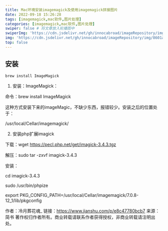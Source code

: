 ```yaml
---
title: Mac环境安装imagemagick及使用imagemagick拼接图片
date: 2022-09-18 15:26:28
tags: [imagemagick,mac软件,图片处理]
categories: [imagemagick,mac软件,图片处理]
swiper: false # 将文章放入轮播图中
swiperImg: 'https://cdn.jsdelivr.net/gh/innocabroad/imageRepository/img/8601a18b87d6277f8394ed1327381f30e924fc13-c5e07d98.png' # 该文章在轮播图中的图片，可以是本地目录下图片也可以是http://xxx图片
img: 'https://cdn.jsdelivr.net/gh/innocabroad/imageRepository/img/8601a18b87d6277f8394ed1327381f30e924fc13-c5e07d98.png' # 该文章图片，可以是本地目录下图片也可以是http://xxx图片
top: false
---
```

## 安装
```
brew install ImageMagick
```
1. 安装：ImageMagick：

命令：brew install ImageMagick

这种方式安装下来的imageMagic，不缺少东西，报错较少。安装之后的位置处于：

/usr/local/Cellar/imagemagick/

2. 安装php扩展imagick

下载：wget https://pecl.php.net/get/imagick-3.4.3.tgz

解压：sudo tar -zxvf imagick-3.4.3

安装：

cd imagick-3.4.3

sudo /usr/bin/phpize

export PKG_CONFIG_PATH=/usr/local/Cellar/imagemagick/7.0.8-12_1/lib/pkgconfig

作者：冷月葬花魂_
链接：https://www.jianshu.com/p/e8c47780bcb7
来源：简书
著作权归作者所有。商业转载请联系作者获得授权，非商业转载请注明出处。
